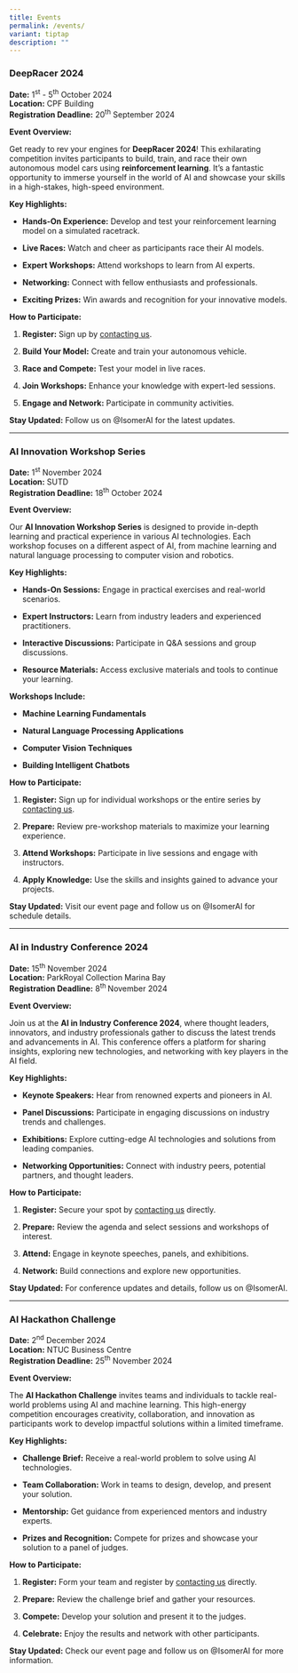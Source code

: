 ```yaml
---
title: Events
permalink: /events/
variant: tiptap
description: ""
---
```

<h3><strong>DeepRacer 2024</strong></h3>
<p><strong>Date:</strong> 1<sup>st</sup> - 5<sup>th</sup> October 2024
<br><strong>Location:</strong> CPF Building
<br><strong>Registration Deadline:</strong> 20<sup>th</sup> September 2024</p>
<p><strong>Event Overview:</strong>
</p>
<p>Get ready to rev your engines for <strong>DeepRacer 2024</strong>! This
exhilarating competition invites participants to build, train, and race
their own autonomous model cars using <strong>reinforcement learning</strong>.
It’s a fantastic opportunity to immerse yourself in the world of AI and
showcase your skills in a high-stakes, high-speed environment.</p>
<p><strong>Key Highlights:</strong>
</p>
<ul data-tight="true" class="tight">
<li>
<p><strong>Hands-On Experience:</strong> Develop and test your reinforcement
learning model on a simulated racetrack.</p>
</li>
<li>
<p><strong>Live Races:</strong> Watch and cheer as participants race their
AI models.</p>
</li>
<li>
<p><strong>Expert Workshops:</strong> Attend workshops to learn from AI experts.</p>
</li>
<li>
<p><strong>Networking:</strong> Connect with fellow enthusiasts and professionals.</p>
</li>
<li>
<p><strong>Exciting Prizes:</strong> Win awards and recognition for your innovative
models.</p>
</li>
</ul>
<p><strong>How to Participate:</strong>
</p>
<ol data-tight="true" class="tight">
<li>
<p><strong>Register:</strong> Sign up by <a href="/contact-us/" rel="noopener nofollow" target="_blank">contacting us</a>.</p>
</li>
<li>
<p><strong>Build Your Model:</strong> Create and train your autonomous vehicle.</p>
</li>
<li>
<p><strong>Race and Compete:</strong> Test your model in live races.</p>
</li>
<li>
<p><strong>Join Workshops:</strong> Enhance your knowledge with expert-led
sessions.</p>
</li>
<li>
<p><strong>Engage and Network:</strong> Participate in community activities.</p>
</li>
</ol>
<p><strong>Stay Updated:</strong> Follow us on @IsomerAI for the latest updates.</p>
<hr>
<h3><strong>AI Innovation Workshop Series</strong></h3>
<p><strong>Date:</strong> 1<sup>st</sup> November 2024
<br><strong>Location:</strong> SUTD
<br><strong>Registration Deadline:</strong> 18<sup>th</sup> October 2024</p>
<p><strong>Event Overview:</strong>
</p>
<p>Our <strong>AI Innovation Workshop Series</strong> is designed to provide
in-depth learning and practical experience in various AI technologies.
Each workshop focuses on a different aspect of AI, from machine learning
and natural language processing to computer vision and robotics.</p>
<p><strong>Key Highlights:</strong>
</p>
<ul data-tight="true" class="tight">
<li>
<p><strong>Hands-On Sessions:</strong> Engage in practical exercises and real-world
scenarios.</p>
</li>
<li>
<p><strong>Expert Instructors:</strong> Learn from industry leaders and experienced
practitioners.</p>
</li>
<li>
<p><strong>Interactive Discussions:</strong> Participate in Q&amp;A sessions
and group discussions.</p>
</li>
<li>
<p><strong>Resource Materials:</strong> Access exclusive materials and tools
to continue your learning.</p>
</li>
</ul>
<p><strong>Workshops Include:</strong>
</p>
<ul data-tight="true" class="tight">
<li>
<p><strong>Machine Learning Fundamentals</strong>
</p>
</li>
<li>
<p><strong>Natural Language Processing Applications</strong>
</p>
</li>
<li>
<p><strong>Computer Vision Techniques</strong>
</p>
</li>
<li>
<p><strong>Building Intelligent Chatbots</strong>
</p>
</li>
</ul>
<p><strong>How to Participate:</strong>
</p>
<ol data-tight="true" class="tight">
<li>
<p><strong>Register:</strong> Sign up for individual workshops or the entire
series by <a href="/contact-us/" rel="noopener nofollow" target="_blank">contacting us</a>.</p>
</li>
<li>
<p><strong>Prepare:</strong> Review pre-workshop materials to maximize your
learning experience.</p>
</li>
<li>
<p><strong>Attend Workshops:</strong> Participate in live sessions and engage
with instructors.</p>
</li>
<li>
<p><strong>Apply Knowledge:</strong> Use the skills and insights gained to
advance your projects.</p>
</li>
</ol>
<p><strong>Stay Updated:</strong> Visit our event page and follow us on @IsomerAI
for schedule details.</p>
<hr>
<h3><strong>AI in Industry Conference 2024</strong></h3>
<p><strong>Date:</strong> 15<sup>th</sup> November 2024
<br><strong>Location:</strong> ParkRoyal Collection Marina Bay
<br><strong>Registration Deadline:</strong> 8<sup>th </sup>November 2024</p>
<p><strong>Event Overview:</strong>
</p>
<p>Join us at the <strong>AI in Industry Conference 2024</strong>, where thought
leaders, innovators, and industry professionals gather to discuss the latest
trends and advancements in AI. This conference offers a platform for sharing
insights, exploring new technologies, and networking with key players in
the AI field.</p>
<p><strong>Key Highlights:</strong>
</p>
<ul data-tight="true" class="tight">
<li>
<p><strong>Keynote Speakers:</strong> Hear from renowned experts and pioneers
in AI.</p>
</li>
<li>
<p><strong>Panel Discussions:</strong> Participate in engaging discussions
on industry trends and challenges.</p>
</li>
<li>
<p><strong>Exhibitions:</strong> Explore cutting-edge AI technologies and
solutions from leading companies.</p>
</li>
<li>
<p><strong>Networking Opportunities:</strong> Connect with industry peers,
potential partners, and thought leaders.</p>
</li>
</ul>
<p><strong>How to Participate:</strong>
</p>
<ol data-tight="true" class="tight">
<li>
<p><strong>Register:</strong> Secure your spot by <a href="/contact-us/" rel="noopener nofollow" target="_blank">contacting us</a> directly.</p>
</li>
<li>
<p><strong>Prepare:</strong> Review the agenda and select sessions and workshops
of interest.</p>
</li>
<li>
<p><strong>Attend:</strong> Engage in keynote speeches, panels, and exhibitions.</p>
</li>
<li>
<p><strong>Network:</strong> Build connections and explore new opportunities.</p>
</li>
</ol>
<p><strong>Stay Updated:</strong> For conference updates and details, follow
us on @IsomerAI.</p>
<hr>
<h3><strong>AI Hackathon Challenge</strong></h3>
<p><strong>Date:</strong> 2<sup>nd</sup> December 2024
<br><strong>Location:</strong> NTUC Business Centre
<br><strong>Registration Deadline:</strong> 25<sup>th</sup> November 2024</p>
<p><strong>Event Overview:</strong>
</p>
<p>The <strong>AI Hackathon Challenge</strong> invites teams and individuals
to tackle real-world problems using AI and machine learning. This high-energy
competition encourages creativity, collaboration, and innovation as participants
work to develop impactful solutions within a limited timeframe.</p>
<p><strong>Key Highlights:</strong>
</p>
<ul data-tight="true" class="tight">
<li>
<p><strong>Challenge Brief:</strong> Receive a real-world problem to solve
using AI technologies.</p>
</li>
<li>
<p><strong>Team Collaboration:</strong> Work in teams to design, develop,
and present your solution.</p>
</li>
<li>
<p><strong>Mentorship:</strong> Get guidance from experienced mentors and
industry experts.</p>
</li>
<li>
<p><strong>Prizes and Recognition:</strong> Compete for prizes and showcase
your solution to a panel of judges.</p>
</li>
</ul>
<p><strong>How to Participate:</strong>
</p>
<ol data-tight="true" class="tight">
<li>
<p><strong>Register:</strong> Form your team and register by <a href="/contact-us/" rel="noopener nofollow" target="_blank">contacting us</a> directly.</p>
</li>
<li>
<p><strong>Prepare:</strong> Review the challenge brief and gather your resources.</p>
</li>
<li>
<p><strong>Compete:</strong> Develop your solution and present it to the judges.</p>
</li>
<li>
<p><strong>Celebrate:</strong> Enjoy the results and network with other participants.</p>
</li>
</ol>
<p><strong>Stay Updated:</strong> Check our event page and follow us on @IsomerAI
for more information.</p>